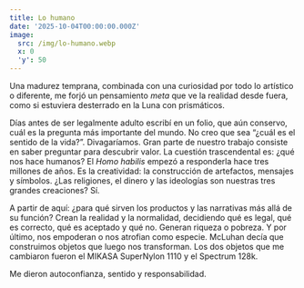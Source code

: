 ```yaml
---
title: Lo humano
date: '2025-10-04T00:00:00.000Z'
image:
  src: /img/lo-humano.webp
  x: 0
  'y': 50
---
```

Una madurez temprana, combinada con una curiosidad por todo lo artístico o diferente, me forjó un pensamiento *meta* que ve la realidad desde fuera, como si estuviera desterrado en la Luna con prismáticos. 

Días antes de ser legalmente adulto escribí en un folio, que aún conservo, cuál es la pregunta más importante del mundo. No creo que sea “¿cuál es el sentido de la vida?”. Divagaríamos. Gran parte de nuestro trabajo consiste en saber preguntar para descubrir valor. La cuestión trascendental es: ¿qué nos hace humanos? El *Homo habilis* empezó a responderla hace tres millones de años. Es la creatividad: la construcción de artefactos, mensajes y símbolos. ¿Las religiones, el dinero y las ideologías son nuestras tres grandes creaciones? Sí. 

A partir de aquí: ¿para qué sirven los productos y las narrativas más allá de su función? Crean la realidad y la normalidad, decidiendo qué es legal, qué es correcto, qué es aceptado y qué no. Generan riqueza o pobreza. Y por último, nos empoderan o nos atrofian como especie. McLuhan decía que construimos objetos que luego nos transforman. Los dos objetos que me cambiaron fueron el MIKASA SuperNylon 1110 y el Spectrum 128k. 

Me dieron autoconfianza, sentido y responsabilidad.
